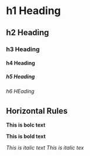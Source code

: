# h1 Heading
## h2 Heading
### h3 Heading
#### h4 Heading
##### h5 Heading
###### h6 HEading

## Horizontal Rules

**This is bolc text**

__This is bold text__

*This is italic text*
_This is italic tex_
